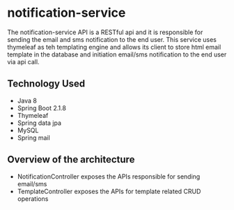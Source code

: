 # notification-service

The notification-service API is a RESTful api and it is responsible for sending the email and sms notification to the end user. This service uses thymeleaf as teh templating engine and allows its client to store html email template in the database and initiation email/sms notification to the end user via api call. 


## Technology Used
- Java 8
- Spring Boot 2.1.8
- Thymeleaf 
- Spring data jpa
- MySQL
- Spring mail

## Overview of the architecture 
- NotificationController exposes the APIs responsible for sending email/sms
- TemplateController exposes the APIs for template related CRUD operations
 
 